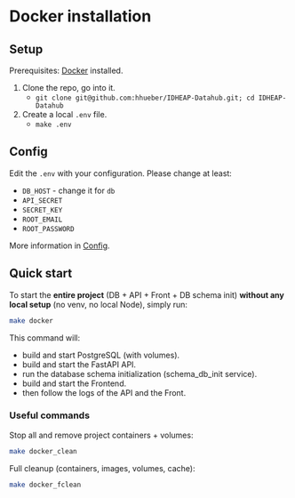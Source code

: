 # Docker installation

## Setup

Prerequisites: [Docker](https://www.docker.com/) installed.

1. Clone the repo, go into it.
     - `git clone git@github.com:hhueber/IDHEAP-Datahub.git; cd IDHEAP-Datahub`
2. Create a local `.env` file.
     - `make .env`

## Config

Edit the `.env` with your configuration. Please change at least:
- `DB_HOST` - change it for `db`
- `API_SECRET`
- `SECRET_KEY`
- `ROOT_EMAIL`
- `ROOT_PASSWORD`

More information in [Config](./config.md).

## Quick start

To start the **entire project** (DB + API + Front + DB schema init) **without any local setup** (no venv, no local Node), simply run:

```bash
make docker
```

This command will:

- build and start PostgreSQL (with volumes).
- build and start the FastAPI API.
- run the database schema initialization (schema_db_init service).
- build and start the Frontend.
- then follow the logs of the API and the Front.

### Useful commands

Stop all and remove project containers + volumes:

```bash
make docker_clean
```

Full cleanup (containers, images, volumes, cache):

```bash
make docker_fclean
```

